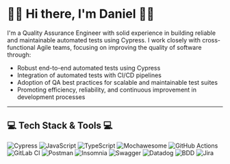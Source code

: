 # 🧑‍💻 Hi there, I'm Daniel 🧑‍💻

I'm a Quality Assurance Engineer with solid experience in building reliable and maintainable automated tests using Cypress. I work closely with cross-functional Agile teams, focusing on improving the quality of software through:

- Robust end-to-end automated tests using Cypress
- Integration of automated tests with CI/CD pipelines
- Adoption of QA best practices for scalable and maintainable test suites
- Promoting efficiency, reliability, and continuous improvement in development processes

---

## 💻​ Tech Stack & Tools 💻​

<div align="left">
  <img src="https://img.shields.io/badge/Cypress-17202C?logo=cypress&logoColor=white&style=for-the-badge" alt="Cypress"/>
  <img src="https://img.shields.io/badge/JavaScript-F7DF1E?logo=javascript&logoColor=000&style=for-the-badge" alt="JavaScript"/>
  <img src="https://img.shields.io/badge/TypeScript-3178C6?logo=typescript&logoColor=fff&style=for-the-badge" alt="TypeScript"/>
  <img src="https://img.shields.io/badge/Mochawesome-1D1D1D?style=for-the-badge&logo=report&logoColor=white" alt="Mochawesome"/>
  <img src="https://img.shields.io/badge/GitHub%20Actions-2088FF?logo=github-actions&logoColor=white&style=for-the-badge" alt="GitHub Actions"/>
  <img src="https://img.shields.io/badge/GitLab%20CI-FC6D26?logo=gitlab&logoColor=white&style=for-the-badge" alt="GitLab CI"/>
  <img src="https://img.shields.io/badge/Postman-FF6C37?logo=postman&logoColor=white&style=for-the-badge" alt="Postman"/>
  <img src="https://img.shields.io/badge/Insomnia-4000BF?logo=insomnia&logoColor=white&style=for-the-badge" alt="Insomnia"/>
  <img src="https://img.shields.io/badge/Swagger-85EA2D?logo=swagger&logoColor=black&style=for-the-badge" alt="Swagger"/>
  <img src="https://img.shields.io/badge/Datadog-632CA6?logo=datadog&logoColor=white&style=for-the-badge" alt="Datadog"/>
  <img src="https://img.shields.io/badge/BDD-000000?style=for-the-badge&logo=cucumber&logoColor=white" alt="BDD"/>
  <img src="https://img.shields.io/badge/Jira-0052CC?logo=jira&logoColor=white&style=for-the-badge" alt="Jira"/>
</div>


